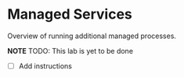 # Managed Services

Overview of running additional managed processes.

**NOTE** TODO: This lab is yet to be done

- [ ] Add instructions
